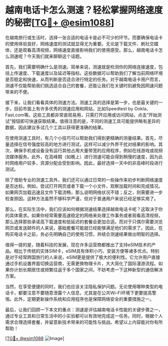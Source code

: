 # 越南电话卡怎么测速？轻松掌握网络速度的秘密[[TG💪+ @esim1088](https://t.me/s/esim1088)]

在越南旅行或生活时，选择一张合适的电话卡是必不可少的环节。而要确保电话卡的使用体验良好，网络速度的测试就显得尤为重要。无论是下载文件、刷社交媒体，还是观看高清视频，网络速度直接影响我们的使用感受。那么，越南电话卡怎么测速呢？今天我们就来聊聊这个话题。

首先，我们需要明确什么是测速。简单来说，测速就是检测你的网络连接速度，包括上传速度、下载速度以及延迟等指标。这些数据可以帮助我们了解当前网络环境是否稳定和快速，从而判断是否适合进行特定的任务。对于越南电话卡用户而言，测速不仅能帮助我们挑选适合自己的套餐，还能让我们在关键时刻避免因网速问题带来的不便。

接下来，让我们看看具体的测速方法。测速工具的选择是第一步，也是最关键的一步。目前市面上有许多优秀的测速应用和网站，比如Speedtest by Ookla、Fast.com等。这些工具都非常直观易用，只需打开应用或访问网站，点击“开始测试”按钮即可快速获取结果。值得注意的是，不同的测速工具可能提供略有差异的数据，因此建议多试几个工具以获得更准确的结果。

在使用测速工具时，有几个小技巧可以帮助我们得到更精确的测量结果。首先，尽量选择在信号强度较高的地方进行测试，这样可以减少外界干扰对结果的影响。其次，确保手机或设备没有运行其他占用大量带宽的应用程序，例如在线游戏或视频流媒体服务。此外，在高峰期（如晚上）进行测速可能会得到稍慢的速度，因为此时网络用户较多，资源分配会受到影响。因此，最好选择一天中的非高峰时段进行测试。

除了借助专业的测速工具外，我们还可以通过日常的一些操作来初步判断网络速度是否达标。例如，尝试打开网页或者下载一个小文件，观察加载时间和完成情况。如果网页加载迅速且文件下载流畅，那么说明网络状况不错；反之，则需要进一步检查原因。这种方法虽然不够科学严谨，但对于普通用户来说已经足够实用了。

那么，在实际生活中，我们应该如何根据测速结果选择越南电话卡呢？这取决于你的具体需求。如果你经常需要高速稳定的网络来处理工作事务或者观看高清视频，那么选择那些承诺高下载速度和低延迟的套餐会更加合适。而对于只偶尔需要浏览网页或发送邮件的人来说，基础套餐可能就已经能够满足他们的需求了。因此，在购买电话卡之前，务必先明确自己的使用习惯，并结合测速结果做出明智的选择。

值得一提的是，随着科技的发展，现在许多运营商都推出了支持eSIM技术的产品。相比于传统的实体SIM卡，eSIM具有体积小巧、安装方便等诸多优点。特别是对于经常跨国旅行的人来说，eSIM更是提供了极大的便利性。它允许用户直接通过手机设置界面切换运营商，无需更换物理卡片，大大简化了国际漫游流程。如果你计划长期居住或频繁往返于多个国家之间，不妨考虑一下这种新型的通信解决方案。

当然，在享受便捷的同时，我们也应该关注隐私保护问题。无论使用哪种类型的电话卡，都要注意不要随意泄露个人信息，尤其是在公共Wi-Fi环境下更要提高警惕。此外，定期更新操作系统和应用程序也是保障网络安全的重要措施之一。

最后，让我们回顾一下本文的重点：测速是评估越南电话卡性能的关键步骤之一，通过专业工具和日常生活中的小实验都可以有效地完成这一任务。同时，根据个人需求合理选择套餐，并留意新技术带来的可能性与挑战。希望以上内容能对你有所帮助！

[[TG💪+ @esim1088](https://t.me/s/esim1088) ![Image](https://i.postimg.cc/4NQfJmqS/Snipaste-2025-05-13-00-14-12.png)]